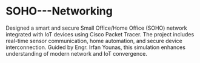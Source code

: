 # SOHO---Networking
Designed a smart and secure Small Office/Home Office (SOHO) network integrated with IoT devices using Cisco Packet Tracer. The project includes real-time sensor communication, home automation, and secure device interconnection. Guided by Engr. Irfan Younas, this simulation enhances understanding of modern network and IoT convergence.
